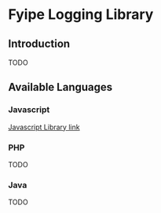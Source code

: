 # Fyipe Logging Library

## Introduction

TODO

## Available Languages

### Javascript 
[Javascript Library link](https://github.com/Fyipe/log-js)

### PHP

TODO

### Java

TODO
